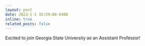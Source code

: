 ```yaml
---
layout: post
date: 2023-1-1 15:59:00-0400
inline: true
related_posts: false
---
```


Excited to join Georgia State University as an Assistant Professor!

